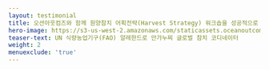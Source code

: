 ```yaml
---
layout: testimonial
title: 오션아웃컴즈와 함께 원양참치 어획전략(Harvest Strategy) 워크숍을 성공적으로 개최하여 인도양, 대서양, 태평양의 주요 연안국 정부 관계자 및 대표단 약 150명이 참석하였습니다. 오션아웃컴즈는 어업 관리에 대한 이해를 바탕으로 참석자들의 이해를 증진하고 의사결정역량을 향상시킬 수 있도록 도와주었습니다. 
hero-image: https://s3-us-west-2.amazonaws.com/staticassets.oceanoutcomes.org/embedded+photos/testimonials/unfao-testimonial.png
teaser-text: UN 식량농업기구(FAO) 알레한드로 안가누찌 글로벌 참치 코디네이터
weight: 2
menuexclude: 'true'
---
```

